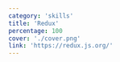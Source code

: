 ```yaml
---
category: 'skills'
title: 'Redux'
percentage: 100
cover: './cover.png'
link: 'https://redux.js.org/'
---
```

